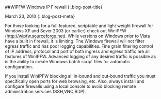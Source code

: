 ##WIPFW Windows IP Firewall {:.blog-post-title}

March 23, 2010
{:.blog-post-meta}


For those looking for a full featured, scriptable and light weight firewall for Windows XP and Sever 2003 (or earlier) check out WinIPFW (http://wipfw.sourceforge.net). While versions on Windows prior to Vista have a built in firewall, it is limiting. The Windows firewall will not filter egress traffic and has poor logging capabilities. Fine grain filtering control of IP address, protocol and port of both ingress and egress traffic are all features of WinIPFW. Advanced logging of any desired traffic is possible as is the ability to create Windows batch script files for automatic configuration.

If you install WinIPFW blocking all in-bound and out-bound traffic you must specifically open ports for web browsing, etc. Also, always install and configure firewalls using a local console to avoid blocking remote administration services (SSH,VNC,RDP).
